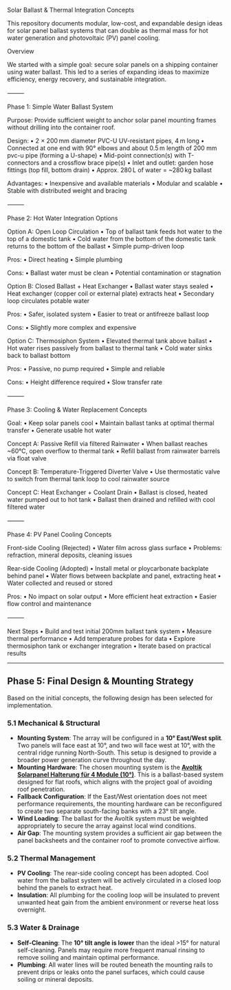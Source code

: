 Solar Ballast & Thermal Integration Concepts

This repository documents modular, low-cost, and expandable design ideas for solar panel ballast systems that can double as thermal mass for hot water generation and photovoltaic (PV) panel cooling.

Overview

We started with a simple goal: secure solar panels on a shipping container using water ballast. This led to a series of expanding ideas to maximize efficiency, energy recovery, and sustainable integration.

⸻

Phase 1: Simple Water Ballast System

Purpose: Provide sufficient weight to anchor solar panel mounting frames without drilling into the container roof.

Design:
	•	2 × 200 mm diameter PVC-U UV-resistant pipes, 4 m long
	•	Connected at one end with 90° elbows and about 0.5 m length of 200 mm pvc-u pipe (forming a U-shape)
	•	Mid-point connection(s) with T-connectors and a crossflow brace pipe(s)
	•	Inlet and outlet: garden hose fittings (top fill, bottom drain)
	•	Approx. 280 L of water = ~280 kg ballast

Advantages:
	•	Inexpensive and available materials
	•	Modular and scalable
	•	Stable with distributed weight and bracing

⸻

Phase 2: Hot Water Integration Options

Option A: Open Loop Circulation
	•	Top of ballast tank feeds hot water to the top of a domestic tank
	•	Cold water from the bottom of the domestic tank returns to the bottom of the ballast
	•	Simple pump-driven loop

Pros:
	•	Direct heating
	•	Simple plumbing

Cons:
	•	Ballast water must be clean
	•	Potential contamination or stagnation

Option B: Closed Ballast + Heat Exchanger
	•	Ballast water stays sealed
	•	Heat exchanger (copper coil or external plate) extracts heat
	•	Secondary loop circulates potable water

Pros:
	•	Safer, isolated system
	•	Easier to treat or antifreeze ballast loop

Cons:
	•	Slightly more complex and expensive

Option C: Thermosiphon System
	•	Elevated thermal tank above ballast
	•	Hot water rises passively from ballast to thermal tank
	•	Cold water sinks back to ballast bottom

Pros:
	•	Passive, no pump required
	•	Simple and reliable

Cons:
	•	Height difference required
	•	Slow transfer rate

⸻

Phase 3: Cooling & Water Replacement Concepts

Goal:
	•	Keep solar panels cool
	•	Maintain ballast tanks at optimal thermal transfer
	•	Generate usable hot water

Concept A: Passive Refill via filtered Rainwater
	•	When ballast reaches ~60°C, open overflow to thermal tank
	•	Refill ballast from rainwater barrels via float valve

Concept B: Temperature-Triggered Diverter Valve
	•	Use thermostatic valve to switch from thermal tank loop to cool rainwater source

Concept C: Heat Exchanger + Coolant Drain
	•	Ballast is closed, heated water pumped out to hot tank
	•	Ballast then drained and refilled with cool filtered water

⸻

Phase 4: PV Panel Cooling Concepts

Front-side Cooling (Rejected)
	•	Water film across glass surface
	•	Problems: refraction, mineral deposits, cleaning issues

Rear-side Cooling (Adopted)
	•	Install metal or ploycarbonate backplate behind panel
	•	Water flows between backplate and panel, extracting heat
	•	Water collected and reused or stored

Pros:
	•	No impact on solar output
	•	More efficient heat extraction
	•	Easier flow control and maintenance

⸻

Next Steps
	•	Build and test initial 200mm ballast tank system
	•	Measure thermal performance
	•	Add temperature probes for data
	•	Explore thermosiphon tank or exchanger integration
	•	Iterate based on practical results

---

## Phase 5: Final Design & Mounting Strategy

Based on the initial concepts, the following design has been selected for implementation.

### 5.1 Mechanical & Structural

*   **Mounting System**: The array will be configured in a **10° East/West split**. Two panels will face east at 10°, and two will face west at 10°, with the central ridge running North-South. This setup is designed to provide a broader power generation curve throughout the day.
*   **Mounting Hardware**: The chosen mounting system is the **[Avoltik Solarpanel Halterung für 4 Module (10°)](https://pv-insel.de/products/avoltik-solarpanel-halterung-for-4-module-komplettset-for-solarmodule-bis-2000-1200-mm)**. This is a ballast-based system designed for flat roofs, which aligns with the project goal of avoiding roof penetration.
*   **Fallback Configuration**: If the East/West orientation does not meet performance requirements, the mounting hardware can be reconfigured to create two separate south-facing banks with a 23° tilt angle.
*   **Wind Loading**: The ballast for the Avoltik system must be weighted appropriately to secure the array against local wind conditions.
*   **Air Gap**: The mounting system provides a sufficient air gap between the panel backsheets and the container roof to promote convective airflow.

### 5.2 Thermal Management

*   **PV Cooling**: The rear-side cooling concept has been adopted. Cool water from the ballast system will be actively circulated in a closed loop behind the panels to extract heat.
*   **Insulation**: All plumbing for the cooling loop will be insulated to prevent unwanted heat gain from the ambient environment or reverse heat loss overnight.

### 5.3 Water & Drainage

*   **Self-Cleaning**: The **10° tilt angle is lower** than the ideal >15° for natural self-cleaning. Panels may require more frequent manual rinsing to remove soiling and maintain optimal performance.
*   **Plumbing**: All water lines will be routed beneath the mounting rails to prevent drips or leaks onto the panel surfaces, which could cause soiling or mineral deposits.